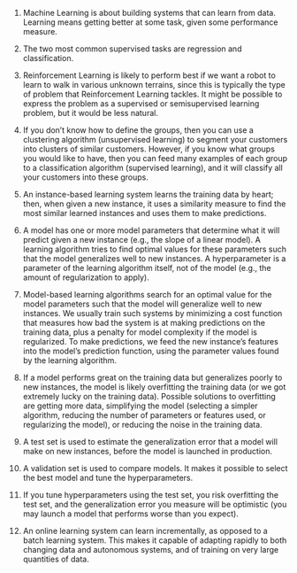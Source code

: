 
1. Machine Learning is about building systems that can learn from data. Learning means getting better at some task, given some performance measure.

2. The two most common supervised tasks are regression and classification.

3. Reinforcement Learning is likely to perform best if we want a robot to learn to walk in various unknown terrains, since this is typically the type of problem that Reinforcement Learning tackles. It might be possible to express the problem as a supervised or semisupervised learning problem, but it would be less natural.

4. If you don’t know how to define the groups, then you can use a clustering algorithm (unsupervised learning) to segment your customers into clusters of similar customers. However, if you know what groups you would like to have, then you can feed many examples of each group to a classification algorithm (supervised learning), and it will classify all your customers into these groups.

5. An instance-based learning system learns the training data by heart; then, when given a new instance, it uses a similarity measure to find the most similar learned instances and uses them to make predictions.

6. A model has one or more model parameters that determine what it will predict given a new instance (e.g., the slope of a linear model). A learning algorithm tries to find optimal values for these parameters such that the model generalizes well to new instances. A hyperparameter is a parameter of the learning algorithm itself, not of the model (e.g., the amount of regularization to apply).

7. Model-based learning algorithms search for an optimal value for the model parameters such that the model will generalize well to new instances. We usually train such systems by minimizing a cost function that measures how bad the system is at making predictions on the training data, plus a penalty for model complexity if the model is regularized. To make predictions, we feed the new instance’s features into the model’s prediction function, using the parameter values found by the learning algorithm.

8. If a model performs great on the training data but generalizes poorly to new instances, the model is likely overfitting the training data (or we got extremely lucky on the training data). Possible solutions to overfitting are getting more data, simplifying the model (selecting a simpler algorithm, reducing the number of parameters or features used, or regularizing the model), or reducing the noise in the training data.

9. A test set is used to estimate the generalization error that a model will make on new instances, before the model is launched in production.

10. A validation set is used to compare models. It makes it possible to select the best model and tune the hyperparameters.

11. If you tune hyperparameters using the test set, you risk overfitting the test set, and the generalization error you measure will be optimistic (you may launch a model that performs worse than you expect).

12. An online learning system can learn incrementally, as opposed to a batch learning system. This makes it capable of adapting rapidly to both changing data and autonomous systems, and of training on very large quantities of data.


